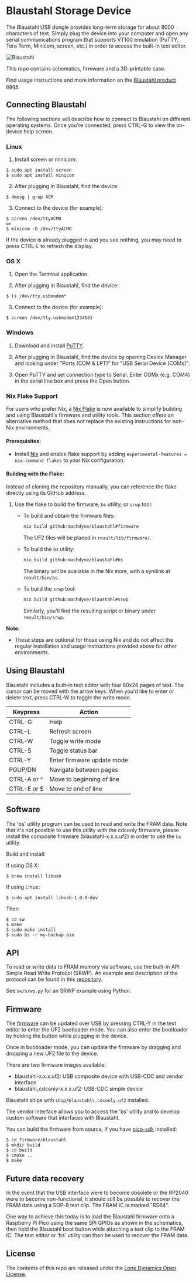# Blaustahl Storage Device

The Blaustahl USB dongle provides long-term storage for about 8000 characters of text. Simply plug the device into your computer and open any serial communications program that supports VT100 emulation (PuTTY, Tera Term, Minicom, screen, etc.) in order to access the built-in text editor.

![Blaustahl](https://github.com/machdyne/blaustahl/blob/251dba51e97cc46e1b7918198aa66e48cc741dd9/blaustahl.png)

This repo contains schematics, firmware and a 3D-printable case.

Find usage instructions and more information on the [Blaustahl product page](https://machdyne.com/product/blaustahl-storage-device/).


## Connecting Blaustahl

The following sections will describe how to connect to Blaustahl on different operating systems. Once you're connected, press CTRL-G to view the on-device help screen.

### Linux

1. Install screen or minicom:

```
$ sudo apt install screen
$ sudo apt install minicom
```

2. After plugging in Blaustahl, find the device:

```
$ dmesg | grep ACM
```

3. Connect to the device (for example):

```
$ screen /dev/ttyACM0
or
$ minicom -D /dev/ttyACM0
```

If the device is already plugged in and you see nothing, you may need to press CTRL-L to refresh the display.

### OS X

1. Open the Terminal application.

2. After plugging in Blaustahl, find the device:

```
$ ls /dev/tty.usbmodem*
```

3. Connect to the device (for example):

```
$ screen /dev/tty.usbmodem1234561
```

### Windows

1. Download and install [PuTTY](https://www.chiark.greenend.org.uk/~sgtatham/putty/latest.html).

2. After plugging in Blaustahl, find the device by opening Device Manager and looking under "Ports (COM & LPT)" for "USB Serial Device (COMx)".

3. Open PuTTY and set connection type to Serial. Enter COMx (e.g. COM4) in the serial line box and press the Open button.

### Nix Flake Support

For users who prefer Nix, a [Nix Flake](https://nixos.wiki/wiki/Flakes) is now available to simplify building and using Blaustahl's firmware and utility tools. This section offers an alternative method that does not replace the existing instructions for non-Nix environments.

#### Prerequisites:
- Install [Nix](https://nixos.org/download) and enable flake support by adding `experimental-features = nix-command flakes` to your Nix configuration.

#### Building with the Flake:

Instead of cloning the repository manually, you can reference the flake directly using its GitHub address.

1. Use the flake to build the firmware, `bs` utility, or `srwp` tool:

    - To build and obtain the firmware files:
      ```bash
      nix build github:machdyne/blaustahl#firmware
      ```
      The UF2 files will be placed in `result/lib/firmware/`.

    - To build the `bs` utility:
      ```bash
      nix build github:machdyne/blaustahl#bs
      ```
      The binary will be available in the Nix store, with a symlink at `result/bin/bs`.

    - To build the `srwp` tool:
      ```bash
      nix build github:machdyne/blaustahl#srwp
      ```
      Similarly, you'll find the resulting script or binary under `result/bin/srwp`.

**Note:**
- These steps are optional for those using Nix and do not affect the regular installation and usage instructions provided above for other environments.

## Using Blaustahl

Blaustahl includes a built-in text editor with four 80x24 pages of text. The cursor can be moved with the arrow keys. When you'd like to enter or delete text, press CTRL-W to toggle the write mode.

| Keypress | Action |
| -------- | ------ |
| CTRL-G | Help |
| CTRL-L | Refresh screen |
| CTRL-W | Toggle write mode |
| CTRL-S | Toggle status bar |
| CTRL-Y | Enter firmware update mode |
| PGUP/DN | Navigate between pages |
| CTRL-A or ^ | Move to beginning of line |
| CTRL-E or $ | Move to end of line |

## Software

The 'bs' utility program can be used to read and write the FRAM data. Note that it's not possible to use this utility with the cdconly firmware, please install the composite firmware (blaustahl-x.x.x.uf2) in order to use the `bs` utility.

Build and install:

If using OS X:
```
$ brew install libusb
```

If using Linux:
```
$ sudo apt install libusb-1.0-0-dev
```

Then:

```
$ cd sw
$ make
$ sudo make install
$ sudo bs -r my-backup.bin
```
## API

To read or write data to FRAM memory via software, use the built-in API Simple Read Write Protocol (SRWP). An example and description of the protocol can be found in this [repository](https://github.com/binqbit/serialport_srwp).

See `sw/srwp.py` for an SRWP example using Python.

## Firmware

The [firmware](firmware) can be updated over USB by pressing CTRL-Y in the text editor to enter the UF2 bootloader mode. You can also enter the bootloader by holding the button while plugging in the device.

Once in bootloader mode, you can update the firmware by dragging and dropping a new UF2 file to the device.

There are two firmware images available:

  * blaustahl-x.x.x.uf2: USB composite device with USB-CDC and vendor interface
  * blaustahl\_cdconly-x.x.x.uf2: USB-CDC simple device

Blaustahl ships with `ship/blaustahl\_cdconly.uf2` installed.

The vendor interface allows you to access the 'bs' utility and to develop custom
software that interfaces with Blaustahl.

You can build the firmware from source, if you have [pico-sdk](https://github.com/raspberrypi/pico-sdk) installed:

```
$ cd firmware/blaustahl
$ mkdir build
$ cd build
$ cmake ..
$ make
```

## Future data recovery

In the event that the USB interface were to become obsolete or the RP2040 were to become non-functional, it should still be possible to recover the FRAM data using a SOP-8 test clip. The FRAM IC is marked "RS64".

One way to achieve this today is to load the Blaustahl firmware onto a Raspberry Pi Pico using the same SPI GPIOs as shown in the schematics, then hold the Blaustahl boot button while attaching a test clip to the FRAM IC. The text editor or 'bs' utility can then be used to recover the FRAM data.

## License

The contents of this repo are released under the [Lone Dynamics Open License](LICENSE.md).
